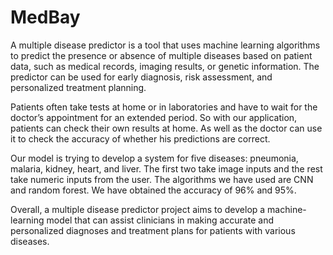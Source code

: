# MedBay
A multiple disease predictor is a tool that uses machine learning algorithms to predict the presence or absence of multiple diseases based on patient data, such as medical records, imaging results, or genetic information. The predictor can be used for early diagnosis, risk assessment, and personalized treatment planning.

Patients often take tests at home or in laboratories and have to wait for the doctor’s appointment for an extended period. So with our application, patients can check their own results at home. As well as the doctor can use it to check the accuracy of whether his predictions are correct.

Our model is trying to develop a system for five diseases: pneumonia, malaria, kidney, heart, and liver. The first two take image inputs and the rest take numeric inputs from the user. The algorithms we have used are CNN and random forest. We have obtained the accuracy of 96% and 95%.

Overall, a multiple disease predictor project aims to develop a machine-learning model that can assist clinicians in making accurate and personalized diagnoses and treatment plans for patients with various diseases. 

